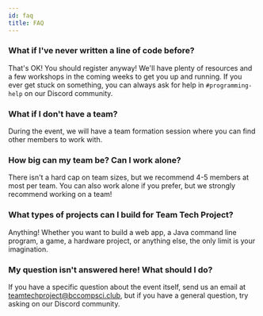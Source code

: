 ```yaml
---
id: faq
title: FAQ
---
```


### What if I've never written a line of code before?

That's OK! You should register anyway! We'll have plenty of resources and a few workshops in the coming weeks to get you up and running. If you ever get stuck on something, you can always ask for help in `#programming-help` on our Discord community.

### What if I don't have a team?

During the event, we will have a team formation session where you can find other members to work with.

### How big can my team be? Can I work alone?

There isn't a hard cap on team sizes, but we recommend 4-5 members at most per team. You can also work alone if you prefer, but we strongly recommend working on a team!

### What types of projects can I build for Team Tech Project?

Anything! Whether you want to build a web app, a Java command line program, a game, a hardware project, or anything else, the only limit is your imagination.

### My question isn't answered here! What should I do?

If you have a specific question about the event itself, send us an email at teamtechproject@bccompsci.club, but if you have a general question, try asking on our Discord community.
